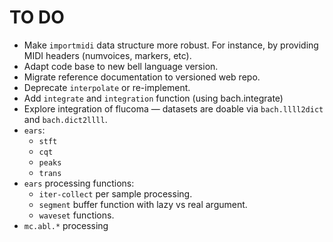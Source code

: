 # TO DO

- Make `importmidi` data structure more robust. For instance, by providing MIDI headers (numvoices, markers, etc).
- Adapt code base to new bell language version.
- Migrate reference documentation to versioned web repo.
- Deprecate `interpolate` or re-implement.
- Add `integrate` and `integration` function (using bach.integrate)
- Explore integration of flucoma — datasets are doable via `bach.llll2dict` and `bach.dict2llll`.
- `ears`:
  - `stft`
  - `cqt`
  - `peaks`
  - `trans`
- `ears` processing functions:
  - `iter-collect` per sample processing.
  - `segment` buffer function with lazy vs real argument.
  - `waveset` functions.
- `mc.abl.*` processing
